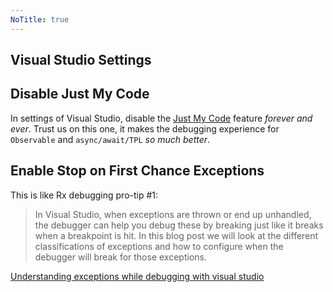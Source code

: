 ```yaml
---
NoTitle: true
---
```

## Visual Studio Settings

## Disable Just My Code
In settings of Visual Studio, disable the [Just My Code](https://msdn.microsoft.com/en-us/library/dn457346.aspx) feature _forever and ever_. Trust us on this one, it makes the debugging experience for `Observable` and `async/await/TPL` _so much better_.

## Enable Stop on First Chance Exceptions
This is like Rx debugging pro-tip #1:

> In Visual Studio, when exceptions are thrown or end up unhandled, the debugger can help you debug these by breaking just like it breaks when a breakpoint is hit. In this blog post we will look at the different classifications of exceptions and how to configure when the debugger will break for those exceptions.

[Understanding exceptions while debugging with visual studio](https://devblogs.microsoft.com/devops/understanding-exceptions-while-debugging-with-visual-studio)

